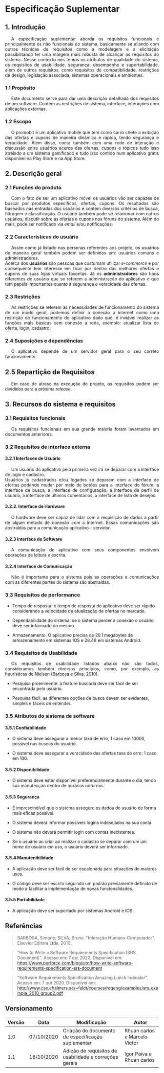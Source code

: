 # Especificação Suplementar

## 1. Introdução
<p style="text-indent: 20px; text-align: justify">
A especificação suplementar aborda os requisitos funcionais e principalmente os não funcionais do sistema, basicamente se aliando com outras técnicas de requisitos como a modelagem e a elicitação possibilitando ter uma margem mais robusta de alcançar os requisitos do sistema. Nesse contexto nós temos os atributos de qualidade do sistema, os requisitos de usabilidade, segurança, desempenho e suportabilidade, além de outros requisitos, como requisitos de compatibilidade, restrições de design, legislação associada, sistemas operacionais e ambientes.
</p>

### 1.1 Propósito
<p style="text-indent: 20px; text-align: justify">
Este documento serve para dar uma descrição detalhada dos requisitos de um software. Contém as restrições de sistema, interface, interações com aplicações externas.
</p>

### 1.2 Escopo
<p style="text-indent: 20px; text-align: justify">
O promobit é um aplicativo mobile que tem como carro chefe a exibição das ofertas e cupons de maneira dinâmica e rápida, tendo segurança e veracidade. Além disso, conta também com uma rede de interação e discussão entre usuários acerca das ofertas, cupons e tópicos tudo isso atrelado a um sistema gamificado e tudo isso contido num aplicativo grátis disponível na Play Store e na App Store.
</p>

## 2. Descrição geral
### 2.1 Funções do produto 
<p style="text-indent: 20px; text-align: justify">
Com o fato de ser um aplicativo móvel os usuários vão ser capazes de buscar por produtos específicos, ofertas, cupons. Os resultados são baseados nas entradas dos usuários e contém diversos critérios de busca, filtragem e classificação. O usuário também pode se relacionar com outros usuários, discutir sobre as ofertas e cupons nos fóruns do sistema. Além do mais, pode ser notificado via <i>email</i> e/ou notificações.
</p>

### 2.2 Características do usuário
<p style="text-indent: 20px; text-align: justify">
Assim como já listado nas personas referentes aos projeto, os usuários de maneira geral também podem ser definidos em: usuários comuns e administradores.
<br />
Acerca dos <b>usuários</b> são pessoas que costumam utilizar <i>e-commerce</i> e por consequente tem interesse em ficar por dentro das melhores ofertas e cupons de suas lojas virtuais favoritas. Já os <b>administradores</b> são tipos diferentes de usuário que se referem a administração do aplicativo e que tem papéis importantes quanto a segurança e veracidade das ofertas.
</p>

### 2.3 Restrições
<p style="text-indent: 20px; text-align: justify">
As restrições se referem às necessidades de funcionamento do sistema de um modo geral, podemos definir a conexão a internet como uma restrição de funcionamento do aplicativo dado que, é inviável realizar as funções mais básicas sem conexão a rede, exemplo: atualizar lista de oferta, login, cadastro.
</p>

### 2.4 Suposições e dependências

<p style="text-indent: 20px; text-align: justify">
O aplicativo depende de um servidor geral para o seu correto funcionamento.
</p>

## 2.5 Repartição de Requisitos
<p style="text-indent: 20px; text-align: justify">
Em caso de atraso na execução do projeto, os requisitos podem ser divididos para a próxima <i>release</i>.
</p>

## 3. Recursos do sistema e requisitos

### 3.1 Requisitos funcionais
<p style="text-indent: 20px; text-align: justify">
Os requisitos funcionais em sua grande maioria foram levantados em documentos anteriores.
</p> 

### 3.2 Requisitos de interface externa

#### 3.2.1 Interfaces de Usuário
<p style="text-indent: 20px; text-align: justify">
Um usuário do aplicativo pela primeira vez irá se deparar com a interface de login e cadastro.
<br />
Usuários já cadastrados e/ou logados se deparam com a interface de ofertas podendo mudar por meio de botões para a interface do fórum, a interface de busca, a interface de configuração, a interface de perfil de usuário, a interface de últimos comentários, a interface de lista de desejos.
</p> 

#### 3.2.2. Interface de Hardware
<p style="text-indent: 20px; text-align: justify">
O hardware deve ser capaz de lidar com a requisição de dados a partir de algum método de conexão com a internet. Essas comunicações são abstraídas para a comunicação aplicativo - servidor.
</p> 

#### 3.2.3 Interface de Software
<p style="text-indent: 20px; text-align: justify">
A comunicação do aplicativo com seus componentes envolvem operações de leitura e escrita.
</p> 

#### 3.2.4 Interface de Comunicação
<p style="text-indent: 20px; text-align: justify">
Não é importante para o sistema pois as operações e comunicações com as diferentes partes do sistema são abstraídas.
</p> 

### 3.3 Requisitos de performance

- Tempo de resposta: o tempo de resposta do aplicativo deve ser rápido considerando a velocidade de atualização de ofertas no mercado.

- Dependabilidade do sistema: se o sistema perder a conexão o usuário deve ser informado do mesmo.

- Armazenamento: O aplicativo precisa de 20.1 megabytes de armazenamento em sistemas IOS e 28.49 em sistemas Android.

### 3.4 Requisitos de Usabilidade

<p style="text-indent: 20px; text-align: justify">
Os requisitos de usabilidade listados abaixo não são todos, consideramos também diversos princípios, como, por exemplo, as heurísticas de Nielsen (Barbosa e Silva, 2010).
</p>

- Pesquisa proeminente: a feature buscada deve ser fácil de ser encontrada pelo usuário.

- Pesquisa fácil: as diferentes opções de busca devem ser evidentes, simples e fáceis de entender.

### 3.5 Atributos do sistema de software

#### 3.5.1 Confiabilidade

- O sistema deve assegurar a menor taxa de erro, 1 caso em 10000, possível nas buscas do usuário.

- O sistema deve assegurar a veracidade das ofertas taxa de erro: 1 caso em 100.

#### 3.5.2 Disponibilidade

- O sistema deve estar disponível preferencialmente durante o dia, tendo sua manutenção dentro de horários noturnos.

#### 3.5.3 Segurança

- É imprescindível que o sistema assegure os dados do usuário de forma mais eficaz possível.

- O sistema deverá informar possíveis logins indesejados na sua conta.

- O sistema não deverá permitir login com contas inexistentes.

- Se o usuário ao criar ao realizar o cadastro se deparar com um um nome de usuário em uso, o usuário deverá ser informado.

#### 3.5.4 Manutenibilidade

- A aplicação deve ser fácil de ser escalonada para situações de maiores usos.

- O código deve ser escrito seguindo um padrão previamente definido de modo a facilitar a implementação de novas funcionalidades.

#### 3.5.5 Portabilidade

- A aplicação deve ser suportado por sistemas Android e IOS.

## Referências

>BARBOSA, Simone; SILVA, Bruno. "Interação Humano-Computador". Elsevier Editora Ltda, 2010.

> "How to Write a Software Requirements Specification (SRS Document)". Acesso em: 7 out 2020. Disponivel em: https://www.perforce.com/blog/alm/how-write-software-requirements-specification-srs-document

> "Software Requirements Specification Amazing Lunch Indicator". Acesso em: 7 out 2020. Disponível em: http://www.cse.chalmers.se/~feldt/courses/reqeng/examples/srs_example_2010_group2.pdf 

## Versionamento

| Versão | Data | Modificação | Autor |
|--|--|--|--|
| 1.0 | 07/10/2020 | Criação do documento de especificação suplementar | Rhuan carlos e Marcelo Victor |
| 1.1 | 16/10/2020 | Adição de requisitos de usabilidade e correções gerais | Igor Paiva e Rhuan carlos |
